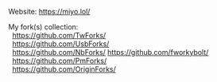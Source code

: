 Website: https://miyo.lol/

My fork(s) collection:<br />
&nbsp;&nbsp;https://github.com/TwForks/<br />
&nbsp;&nbsp;https://github.com/UsbForks/<br />
&nbsp;&nbsp;https://github.com/NbForks/ https://github.com/fworkybolt/<br />
&nbsp;&nbsp;https://github.com/PmForks/<br />
&nbsp;&nbsp;https://github.com/OriginForks/<br />

